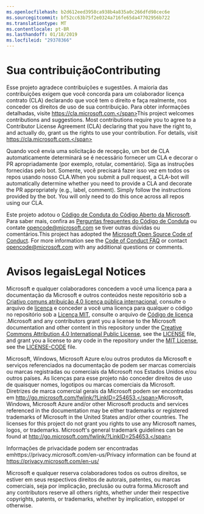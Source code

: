 ```yaml
---
ms.openlocfilehash: b2d612eed3958ca938b4a835a0c266dfd98cec6e
ms.sourcegitcommit: bf52cc63b75f2e0324a716fe65da47702956b722
ms.translationtype: MT
ms.contentlocale: pt-BR
ms.lasthandoff: 01/18/2019
ms.locfileid: "29378366"
---
```

# <a name="contributing"></a><span data-ttu-id="a3f69-101">Sua contribuição</span><span class="sxs-lookup"><span data-stu-id="a3f69-101">Contributing</span></span>

<span data-ttu-id="a3f69-p101">Esse projeto agradece contribuições e sugestões.  A maioria das contribuições exigem que você concorda para um colaborador licença contrato (CLA) declarando que você tem o direito e faça realmente, nos conceder os direitos de uso de sua contribuição. Para obter informações detalhadas, visite https://cla.microsoft.com.</span><span class="sxs-lookup"><span data-stu-id="a3f69-p101">This project welcomes contributions and suggestions.  Most contributions require you to agree to a Contributor License Agreement (CLA) declaring that you have the right to, and actually do, grant us the rights to use your contribution. For details, visit https://cla.microsoft.com.</span></span>

<span data-ttu-id="a3f69-p102">Quando você envia uma solicitação de recepção, um bot de CLA automaticamente determinará se é necessário fornecer um CLA e decorar o PR apropriadamente (por exemplo, rotular, comentário). Siga as instruções fornecidas pelo bot. Somente, você precisará fazer isso vez em todos os repos usando nosso CLA.</span><span class="sxs-lookup"><span data-stu-id="a3f69-p102">When you submit a pull request, a CLA-bot will automatically determine whether you need to provide a CLA and decorate the PR appropriately (e.g., label, comment). Simply follow the instructions provided by the bot. You will only need to do this once across all repos using our CLA.</span></span>

<span data-ttu-id="a3f69-p103">Este projeto adotou o [Código de Conduta do Código Aberto da Microsoft](https://opensource.microsoft.com/codeofconduct/). Para saber mais, confira as [Perguntas frequentes do Código de Conduta](https://opensource.microsoft.com/codeofconduct/faq/) ou contate [opencode@microsoft.com](mailto:opencode@microsoft.com) se tiver outras dúvidas ou comentários.</span><span class="sxs-lookup"><span data-stu-id="a3f69-p103">This project has adopted the [Microsoft Open Source Code of Conduct](https://opensource.microsoft.com/codeofconduct/). For more information see the [Code of Conduct FAQ](https://opensource.microsoft.com/codeofconduct/faq/) or contact [opencode@microsoft.com](mailto:opencode@microsoft.com) with any additional questions or comments.</span></span>

# <a name="legal-notices"></a><span data-ttu-id="a3f69-110">Avisos legais</span><span class="sxs-lookup"><span data-stu-id="a3f69-110">Legal Notices</span></span>

<span data-ttu-id="a3f69-111">Microsoft e qualquer colaboradores concedem a você uma licença para a documentação da Microsoft e outros conteúdos neste repositório sob a [Criativo comuns atribuição 4.0 licença pública internacional](https://creativecommons.org/licenses/by/4.0/legalcode), consulte o arquivo de [licença](LICENSE) e conceder a você uma licença para qualquer o código no repositório sob a [Licença MIT](https://opensource.org/licenses/MIT), consulte o arquivo de [Código de licença](LICENSE-CODE) .</span><span class="sxs-lookup"><span data-stu-id="a3f69-111">Microsoft and any contributors grant you a license to the Microsoft documentation and other content in this repository under the [Creative Commons Attribution 4.0 International Public License](https://creativecommons.org/licenses/by/4.0/legalcode), see the [LICENSE](LICENSE) file, and grant you a license to any code in the repository under the [MIT License](https://opensource.org/licenses/MIT), see the [LICENSE-CODE](LICENSE-CODE) file.</span></span>

<span data-ttu-id="a3f69-p104">Microsoft, Windows, Microsoft Azure e/ou outros produtos da Microsoft e serviços referenciados na documentação de podem ser marcas comerciais ou marcas registradas ou comerciais da Microsoft nos Estados Unidos e/ou outros países. As licenças para esse projeto não conceder direitos de uso de quaisquer nomes, logotipos ou marcas comerciais da Microsoft. Diretrizes de marca comercial gerais da Microsoft podem ser encontradas em http://go.microsoft.com/fwlink/?LinkID=254653.</span><span class="sxs-lookup"><span data-stu-id="a3f69-p104">Microsoft, Windows, Microsoft Azure and/or other Microsoft products and services referenced in the documentation may be either trademarks or registered trademarks of Microsoft in the United States and/or other countries. The licenses for this project do not grant you rights to use any Microsoft names, logos, or trademarks. Microsoft's general trademark guidelines can be found at http://go.microsoft.com/fwlink/?LinkID=254653.</span></span>

<span data-ttu-id="a3f69-115">Informações de privacidade podem ser encontradas emhttps://privacy.microsoft.com/en-us/</span><span class="sxs-lookup"><span data-stu-id="a3f69-115">Privacy information can be found at https://privacy.microsoft.com/en-us/</span></span>

<span data-ttu-id="a3f69-116">Microsoft e qualquer reserva colaboradores todos os outros direitos, se estiver em seus respectivos direitos de autorais, patentes, ou marcas comerciais, seja por implicação, preclusão ou outra forma.</span><span class="sxs-lookup"><span data-stu-id="a3f69-116">Microsoft and any contributors reserve all others rights, whether under their respective copyrights, patents, or trademarks, whether by implication, estoppel or otherwise.</span></span>
